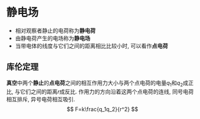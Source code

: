 # 静电场
- 相对观察者静止的电荷称为**静电荷**
- 由静电荷产生的电场称为**静电场**
- 当带电体的线度与它们之间的距离相比比较小时, 可以看作**点电荷**

## 库伦定理
**真空**中两个**静止**的**点电荷**之间的相互作用力大小与两个点电荷的电量$q_1$和$q_2$成正比, 与它们之间的距离$r$成反比. 作用力的方向沿着这两个点电荷的连线, 同号电荷相互排斥, 异号电荷相互吸引.
$$
F=k\frac{q_1q_2}{r^2}
$$